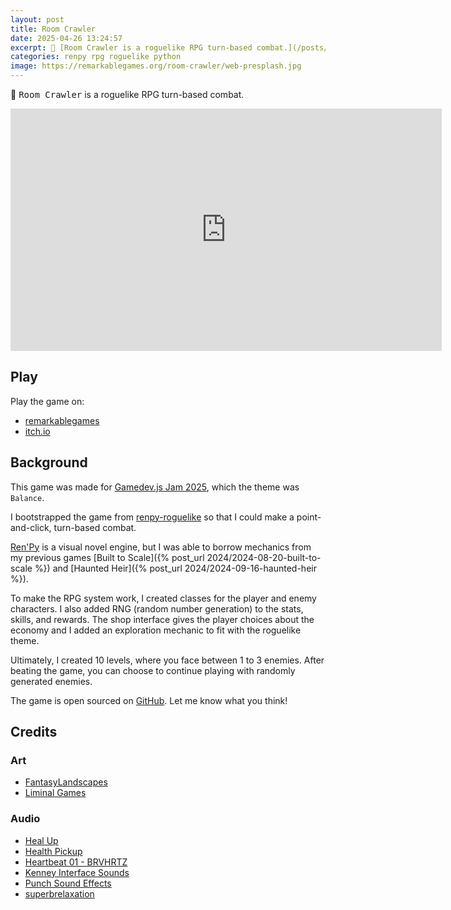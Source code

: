 ```yaml
---
layout: post
title: Room Crawler
date: 2025-04-26 13:24:57
excerpt: 🚪 [Room Crawler is a roguelike RPG turn-based combat.](/posts/room-crawler)
categories: renpy rpg roguelike python
image: https://remarkablegames.org/room-crawler/web-presplash.jpg
---
```


🚪 <kbd>Room Crawler</kbd> is a roguelike RPG turn-based combat.

<iframe src="https://remarkablegames.org/room-crawler/" frameBorder="0" width="690" height="388" style="display: block; margin: 0 auto;"></iframe>

## Play

Play the game on:

- [remarkablegames](https://remarkablegames.org/room-crawler)
- [itch.io](https://remarkablegames.itch.io/room-crawler)

## Background

This game was made for [Gamedev.js Jam 2025](https://itch.io/jam/gamedevjs-2025), which the theme was `Balance`.

I bootstrapped the game from [renpy-roguelike](https://github.com/remarkablegames/renpy-roguelike) so that I could make a point-and-click, turn-based combat.

[Ren'Py](https://www.renpy.org/) is a visual novel engine, but I was able to borrow mechanics from my previous games [Built to Scale]({% post_url 2024/2024-08-20-built-to-scale %}) and [Haunted Heir]({% post_url 2024/2024-09-16-haunted-heir %}).

To make the RPG system work, I created classes for the player and enemy characters. I also added RNG (random number generation) to the stats, skills, and rewards. The shop interface gives the player choices about the economy and I added an exploration mechanic to fit with the roguelike theme.

Ultimately, I created 10 levels, where you face between 1 to 3 enemies. After beating the game, you can choose to continue playing with randomly generated enemies.

The game is open sourced on [GitHub](https://github.com/remarkablegames/room-crawler). Let me know what you think!

## Credits

### Art

- [FantasyLandscapes](https://itch.io/c/3093764/pixel-art)
- [Liminal Games](https://liminal-space-dev.itch.io/free-horror-school-vn-backgrounds)

### Audio

- [Heal Up](https://pixabay.com/sound-effects/heal-up-39285/)
- [Health Pickup](https://pixabay.com/sound-effects/health-pickup-6860/)
- [Heartbeat 01 - BRVHRTZ](https://pixabay.com/sound-effects/heartbeat-01-brvhrtz-225058/)
- [Kenney Interface Sounds](https://kenney.nl/assets/interface-sounds)
- [Punch Sound Effects](https://pixabay.com/sound-effects/punch-sound-effects-28649/)
- [superbrelaxation](https://pixabay.com/sound-effects/superbrelaxation-19606/)
